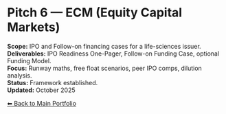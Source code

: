 # Pitch 6 — ECM (Equity Capital Markets)  
**Scope:** IPO and Follow-on financing cases for a life-sciences issuer.  
**Deliverables:** IPO Readiness One-Pager, Follow-on Funding Case, optional Funding Model.  
**Focus:** Runway maths, free float scenarios, peer IPO comps, dilution analysis.  
**Status:** Framework established.  
**Updated:** October 2025

[⬅ Back to Main Portfolio](../..)

